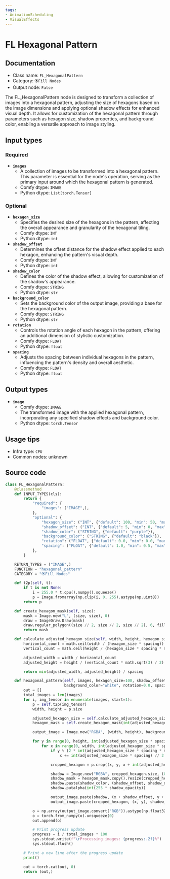 ```yaml
---
tags:
- AnimationScheduling
- VisualEffects
---
```


# FL Hexagonal Pattern
## Documentation
- Class name: `FL_HexagonalPattern`
- Category: `🏵️Fill Nodes`
- Output node: `False`

The FL_HexagonalPattern node is designed to transform a collection of images into a hexagonal pattern, adjusting the size of hexagons based on the image dimensions and applying optional shadow effects for enhanced visual depth. It allows for customization of the hexagonal pattern through parameters such as hexagon size, shadow properties, and background color, enabling a versatile approach to image styling.
## Input types
### Required
- **`images`**
    - A collection of images to be transformed into a hexagonal pattern. This parameter is essential for the node's operation, serving as the primary input around which the hexagonal pattern is generated.
    - Comfy dtype: `IMAGE`
    - Python dtype: `List[torch.Tensor]`
### Optional
- **`hexagon_size`**
    - Specifies the desired size of the hexagons in the pattern, affecting the overall appearance and granularity of the hexagonal tiling.
    - Comfy dtype: `INT`
    - Python dtype: `int`
- **`shadow_offset`**
    - Determines the offset distance for the shadow effect applied to each hexagon, enhancing the pattern's visual depth.
    - Comfy dtype: `INT`
    - Python dtype: `int`
- **`shadow_color`**
    - Defines the color of the shadow effect, allowing for customization of the shadow's appearance.
    - Comfy dtype: `STRING`
    - Python dtype: `str`
- **`background_color`**
    - Sets the background color of the output image, providing a base for the hexagonal pattern.
    - Comfy dtype: `STRING`
    - Python dtype: `str`
- **`rotation`**
    - Controls the rotation angle of each hexagon in the pattern, offering an additional dimension of stylistic customization.
    - Comfy dtype: `FLOAT`
    - Python dtype: `float`
- **`spacing`**
    - Adjusts the spacing between individual hexagons in the pattern, influencing the pattern's density and overall aesthetic.
    - Comfy dtype: `FLOAT`
    - Python dtype: `float`
## Output types
- **`image`**
    - Comfy dtype: `IMAGE`
    - The transformed image with the applied hexagonal pattern, incorporating any specified shadow effects and background color.
    - Python dtype: `torch.Tensor`
## Usage tips
- Infra type: `CPU`
- Common nodes: unknown


## Source code
```python
class FL_HexagonalPattern:
    @classmethod
    def INPUT_TYPES(cls):
        return {
            "required": {
                "images": ("IMAGE",),
            },
            "optional": {
                "hexagon_size": ("INT", {"default": 100, "min": 50, "max": 500, "step": 10}),
                "shadow_offset": ("INT", {"default": 5, "min": 0, "max": 20, "step": 1}),
                "shadow_color": ("STRING", {"default": "purple"}),
                "background_color": ("STRING", {"default": "black"}),
                "rotation": ("FLOAT", {"default": 0.0, "min": 0.0, "max": 360.0, "step": 1.0}),
                "spacing": ("FLOAT", {"default": 1.0, "min": 0.5, "max": 2.0, "step": 0.1}),
            },
        }

    RETURN_TYPES = ("IMAGE",)
    FUNCTION = "hexagonal_pattern"
    CATEGORY = "🏵️Fill Nodes"

    def t2p(self, t):
        if t is not None:
            i = 255.0 * t.cpu().numpy().squeeze()
            p = Image.fromarray(np.clip(i, 0, 255).astype(np.uint8))
        return p

    def create_hexagon_mask(self, size):
        mask = Image.new("L", (size, size), 0)
        draw = ImageDraw.Draw(mask)
        draw.regular_polygon((size // 2, size // 2, size // 2), 6, fill=255)
        return mask

    def calculate_adjusted_hexagon_size(self, width, height, hexagon_size, spacing):
        horizontal_count = math.ceil(width / (hexagon_size * spacing))
        vertical_count = math.ceil(height / (hexagon_size * spacing * math.sqrt(3) / 2))

        adjusted_width = width / horizontal_count
        adjusted_height = height / (vertical_count * math.sqrt(3) / 2)

        return min(adjusted_width, adjusted_height) / spacing

    def hexagonal_pattern(self, images, hexagon_size=100, shadow_offset=5, shadow_color="black", shadow_opacity=0.5,
                          background_color="white", rotation=0.0, spacing=1.0):
        out = []
        total_images = len(images)
        for i, img_tensor in enumerate(images, start=1):
            p = self.t2p(img_tensor)
            width, height = p.size

            adjusted_hexagon_size = self.calculate_adjusted_hexagon_size(width, height, hexagon_size, spacing)
            hexagon_mask = self.create_hexagon_mask(int(adjusted_hexagon_size))

            output_image = Image.new("RGBA", (width, height), background_color)

            for y in range(0, height, int(adjusted_hexagon_size * spacing * math.sqrt(3) / 2)):
                for x in range(0, width, int(adjusted_hexagon_size * spacing)):
                    if y % (2 * int(adjusted_hexagon_size * spacing * math.sqrt(3) / 2)) == int(adjusted_hexagon_size * spacing * math.sqrt(3) / 2):
                        x += int(adjusted_hexagon_size * spacing) // 2

                    cropped_hexagon = p.crop((x, y, x + int(adjusted_hexagon_size), y + int(adjusted_hexagon_size))).rotate(rotation, expand=True)

                    shadow = Image.new("RGBA", cropped_hexagon.size, (0, 0, 0, 0))
                    shadow_mask = hexagon_mask.copy().resize(cropped_hexagon.size)
                    shadow.paste(shadow_color, (shadow_offset, shadow_offset), shadow_mask)
                    shadow.putalpha(int(255 * shadow_opacity))

                    output_image.paste(shadow, (x + shadow_offset, y + shadow_offset), shadow_mask)
                    output_image.paste(cropped_hexagon, (x, y), shadow_mask)

            o = np.array(output_image.convert("RGB")).astype(np.float32) / 255.0
            o = torch.from_numpy(o).unsqueeze(0)
            out.append(o)

            # Print progress update
            progress = i / total_images * 100
            sys.stdout.write(f"\rProcessing images: {progress:.2f}%")
            sys.stdout.flush()

        # Print a new line after the progress update
        print()

        out = torch.cat(out, 0)
        return (out,)

```
